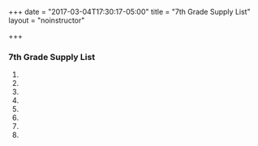 +++
date = "2017-03-04T17:30:17-05:00"
title = "7th Grade Supply List"
layout = "noinstructor"

+++

### 7th Grade Supply List
 

1. 
2. 
3. 
4. 
5. 
6. 
7. 
8. 
